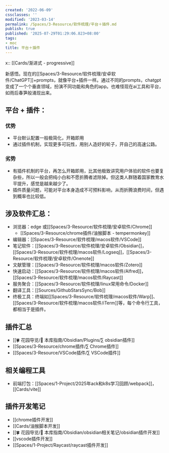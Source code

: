 ```yaml
---
created: '2022-06-09'
cssclasses: ''
modified: '2023-03-14'
permalink: /Spaces/3-Resource/软件梳理/平台＋插件.md
publish: true
published: '2025-07-29T01:29:06.823+08:00'
tags:
- moc
title: 平台＋插件
---
```

x:: [[Cards/渐进式 - progressive]]

新感悟。现在的[[Spaces/3-Resource/软件梳理/安卓软件/ChatGPT]]+prompts，就像平台+插件一样。通过不同的prompts，chatgpt变成了一个个垂直领域，扮演不同功能和角色的app。也难怪现在ai工具和平台，如雨后春笋般涌现出来。

## 平台 + 插件：

### 优势

- 平台默认配置一般极简化，开箱即用
- 通过插件机制，实现更多可玩性，用别人造好的轮子，开自己的高速公路。

### 劣势

- 有插件机制的平台，再怎么开箱即用，比其他极致讲究用户体验的软件也要复杂些，所以一般会把纯小白和不愿折腾者滤除掉。但这类人群随着国家教育水平提升，感觉是越来越少了。
- 插件质量问题，可能对平台本身造成不可预料影响，从而折腾浪费时间，但遇到概率也比较低。

## 涉及软件汇总：

- 浏览器：edge 或[[Spaces/3-Resource/软件梳理/安卓软件/Chrome]]
	- [[Spaces/3-Resource/chrome插件/油猴脚本 - tempermonkey]]
- 编辑器：[[Spaces/3-Resource/软件梳理/macos软件/VSCode]]
- 笔记软件：[[Spaces/3-Resource/软件梳理/安卓软件/Obsidian]]，[[Spaces/3-Resource/软件梳理/macos软件/Logseq]]，[[Spaces/3-Resource/软件梳理/安卓软件/Onenote]]
- 文献管理：[[Spaces/3-Resource/软件梳理/macos软件/Zotero]]
- 快速启动：[[Spaces/3-Resource/软件梳理/macos软件/Alfred]]，[[Spaces/3-Resource/软件梳理/macos软件/Raycast]]
- 服务聚合：[[Spaces/3-Resource/软件梳理/linux常用命令/Docker]]
- 翻译工具：[[Sources/GithubStarsSync/Bob]]
- 终极工具：终端如[[Spaces/3-Resource/软件梳理/macos软件/Warp]]、[[Spaces/3-Resource/软件梳理/macos软件/iTerm]]等，每个命令行工具，都相当于是插件。

## 插件汇总

- [[🍀 花园导览/🧰 本库指南/Obsidian/Plugins/∑ obsidian插件]]
- [[Spaces/3-Resource/chrome插件/∑ Chrome插件]]
- [[Spaces/3-Resource/VSCode插件/∑ VSCode插件]]

## 相关编程工具

- 前端打包：[[Spaces/1-Project/2025年ack和k8s学习回顾/webpack]]，[[Cards/vite]]

## 插件开发笔记

- [[chrome插件开发]]
- [[Cards/油猴脚本开发]]
- [[🍀 花园导览/🧰 本库指南/Obsidian/obsidian相关笔记/obsidian插件开发]]
- [[vscode插件开发]]
- [[Spaces/1-Project/Raycast/raycast插件开发]]